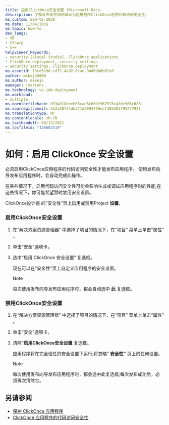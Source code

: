 ```yaml
---
title: 启用ClickOnce安全设置 |Microsoft Docs
description: 了解发布向导如何自动为应用程序ClickOnce启用代码访问安全性。
ms.custom: SEO-VS-2020
ms.date: 11/04/2016
ms.topic: how-to
dev_langs:
- VB
- CSharp
- C++
helpviewer_keywords:
- security [Visual Studio], ClickOnce applications
- ClickOnce deployment, security settings
- security settings, ClickOnce deployment
ms.assetid: 73cd3e9d-cd72-4ad2-8cae-94d6bb6b01e0
author: mikejo5000
ms.author: mikejo
manager: jmartens
ms.technology: vs-ide-deployment
ms.workload:
- multiple
ms.openlocfilehash: b534d18deeb63cad6cb0df967915e4fde968c688
ms.sourcegitcommit: b12a38744db371d2894769ecf305585f9577792f
ms.translationtype: MT
ms.contentlocale: zh-CN
ms.lasthandoff: 09/13/2021
ms.locfileid: "126602519"
---
```

# <a name="how-to-enable-clickonce-security-settings"></a>如何：启用 ClickOnce 安全设置
必须启用ClickOnce应用程序的代码访问安全性才能发布应用程序。 使用发布向导发布应用程序时，会自动完成此操作。

 在某些情况下，启用代码访问安全性可能会影响生成或调试应用程序时的性能;在这些情况下，你可能希望暂时禁用安全设置。

 ClickOnce设计器 的"安全性"页上启用或禁用Project **设置**。 

### <a name="to-enable-clickonce-security-settings"></a>启用ClickOnce安全设置

1. 在“解决方案资源管理器” 中选择了项目的情况下，在“项目”  菜单上单击“属性” 。

2. 单击“安全”选项卡。 

3. 选中“启用 ClickOnce 安全设置”  复选框。

     现在可以在"安全性"页上自定义应用程序的安全设置。

    > [!NOTE]
    > 每次使用发布向导发布应用程序时，都会自动选中 **此** 复选框。

### <a name="to-disable-clickonce-security-settings"></a>禁用ClickOnce安全设置

1. 在“解决方案资源管理器” 中选择了项目的情况下，在“项目”  菜单上单击“属性” 。

2. 单击“安全”选项卡。 

3. 清除"**启用ClickOnce安全设置** 复选框。

     应用程序将在完全信任的安全设置下运行;将忽略" **安全性"** 页上的任何设置。

    > [!NOTE]
    > 每次使用发布向导发布应用程序时，都会选中此复选框;每次发布成功后，必须再次清除它。

## <a name="see-also"></a>另请参阅
- [保护 ClickOnce 应用程序](../deployment/securing-clickonce-applications.md)
- [ClickOnce 应用程序的代码访问安全性](../deployment/code-access-security-for-clickonce-applications.md)
